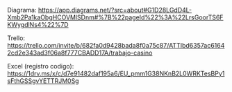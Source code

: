 Diagrama: https://app.diagrams.net/?src=about#G1D28LGdD4L-Xmb2Pa1kaObgHCOVMlSDnm#%7B%22pageId%22%3A%22LrsGoorTS6FKWygdlNs4%22%7D

Trello: https://trello.com/invite/b/682fa0d9428bada8f0a75c87/ATTIbd6357ac61642cd2e343ad3f06a8f777CBADD17A/trabajo-casino

Excel (registro codigo): https://1drv.ms/x/c/d7e91482daf195a6/EU_pmm1G38NKnB2L0WRKTesBPy1sFthGSSgvYETTRJM0Sg
